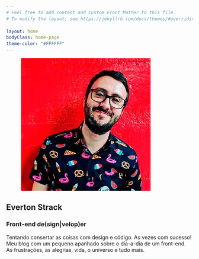 ```yaml
---
# Feel free to add content and custom Front Matter to this file.
# To modify the layout, see https://jekyllrb.com/docs/themes/#overriding-theme-defaults

layout: home
bodyClass: home-page
theme-color: "#FFFFFF"
---
```


<!-- banner -->
<section class="section author-resume">
  <article class="wrap">
    <figure>
      <picture>
        <source type="image/webp" srcset="/assets/images/webp/evertonstrack-small.webp" />
        <source srcset="/assets/images/evertonstrack-small.jpg" />
        <img itemprop="image" src="/assets/images/evertonstrack-small.jpg" class="round" alt="Foto de Everton Strack" />
      </picture>
    </figure>
    <div class="author-resume__text">
      <h2>Everton Strack</h2>
      <h3>Front-end de(<strong>sign</strong>|<strong>velop</strong>)er</h3>
      <p>Tentando consertar as coisas com design e código. As vezes com sucesso!<br /> 
      Meu blog com um pequeno apanhado sobre o dia-a-dia de um front-end. As frustrações, as alegrias, vida, o universo e tudo mais.</p>
    </div>
  </article>
</section>
<!-- /banner -->